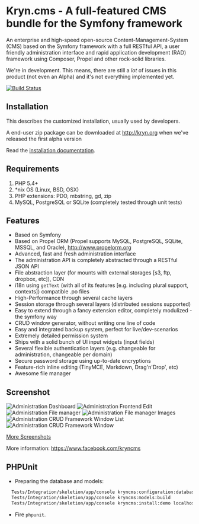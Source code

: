 Kryn.cms - A full-featured CMS bundle for the Symfony framework
========

An enterprise and high-speed open-source Content-Management-System (CMS) based on the Symfony framework with a full RESTful API,
a user friendly administration interface and rapid application development (RAD) framework using Composer, Propel and
other rock-solid libraries.

We're in development. This means, there are still a _lot_ of issues in this product (not even an Alpha) and it's not everything implemented yet.

[![Build Status](https://travis-ci.org/kryncms/KrynCmsBundle.png?branch=master)](https://travis-ci.org/kryncms/KrynCmsBundle)


Installation
------------

This describes the customized installation, usually used by developers.

A end-user zip package can be downloaded at http://kryn.org when we've released the first alpha version

Read the [installation documentation](https://github.com/kryncms/KrynCmsBundle/blob/master/Resources/doc/installation.md).

Requirements
------------

1. PHP 5.4+
2. *nix OS (Linux, BSD, OSX)
3. PHP extensions: PDO, mbstring, gd, zip
4. MySQL, PostgreSQL or SQLite (completely tested through unit tests)


Features
--------

 - Based on Symfony
 - Based on Propel ORM (Propel supports MySQL, PostgreSQL, SQLite, MSSQL, and Oracle), http://www.propelorm.org
 - Advanced, fast and fresh administration interface
 - The administration API is completely abstracted through a RESTful JSON API
 - File abstraction layer (for mounts with external storages [s3, ftp, dropbox, etc]), CDN
 - i18n using `getText` (with all of its features [e.g. including plural support, contexts]) compatible .po files
 - High-Performance through several cache layers
 - Session storage through several layers (distributed sessions supported)
 - Easy to extend through a fancy extension editor, completely modulized - the symfony way
 - CRUD window generator, without writing one line of code
 - Easy and integrated backup system, perfect for live/dev-scenarios
 - Extremely detailed permission system
 - Ships with a solid bunch of UI input widgets (input fields)
 - Several flexible authentication layers (e.g. changeable for administration, changeable per domain)
 - Secure password storage using up-to-date encryptions
 - Feature-rich inline editing (TinyMCE, Markdown, Drag'n'Drop', etc)
 - Awesome file manager

Screenshot
----------

![Administration Dashboard](https://raw.github.com/kryncms/KrynCmsBundle/master/Resources/doc/images/admin-dashboard.png)
![Administration Frontend Edit](https://raw.github.com/kryncms/KrynCmsBundle/master/Resources/doc/images/admin-frontend-edit.png)
![Administration File manager](https://raw.github.com/kryncms/KrynCmsBundle/master/Resources/doc/images/admin-files-context-image.png)
![Administration File manager Images](https://raw.github.com/kryncms/KrynCmsBundle/master/Resources/doc/images/admin-files-context-image2.png)
![Administration CRUD Framework Window List](https://raw.github.com/kryncms/KrynCmsBundle/master/Resources/doc/images/admin-list.png)
![Administration CRUD Framework Window](https://raw.github.com/kryncms/KrynCmsBundle/master/Resources/doc/images/admin-users.png)

[More Screenshots](https://github.com/kryncms/KrynCmsBundle/blob/master/Resources/doc/screenshots.markdown)

More information:
https://www.facebook.com/kryncms

PHPUnit
-------

- Preparing the database and models:

```bash
  Tests/Integration/skeletion/app/console kryncms:configuration:database --help
  Tests/Integration/skeletion/app/console kryncms:models:build
  Tests/Integration/skeletion/app/console kryncms:install:demo localhost /
```

- Fire `phpunit`.